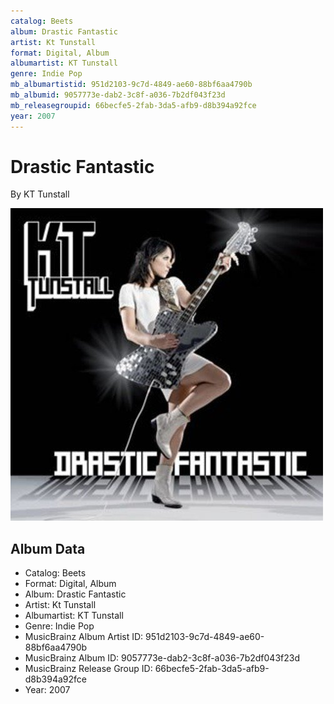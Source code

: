 ```yaml
---
catalog: Beets
album: Drastic Fantastic
artist: Kt Tunstall
format: Digital, Album
albumartist: KT Tunstall
genre: Indie Pop
mb_albumartistid: 951d2103-9c7d-4849-ae60-88bf6aa4790b
mb_albumid: 9057773e-dab2-3c8f-a036-7b2df043f23d
mb_releasegroupid: 66becfe5-2fab-3da5-afb9-d8b394a92fce
year: 2007
---
```


# Drastic Fantastic

By KT Tunstall

![](../../assets/beetscovers/Kt_Tunstall-Drastic_Fantastic.jpg)

## Album Data

- Catalog: Beets
- Format: Digital, Album
- Album: Drastic Fantastic
- Artist: Kt Tunstall
- Albumartist: KT Tunstall
- Genre: Indie Pop
- MusicBrainz Album Artist ID: 951d2103-9c7d-4849-ae60-88bf6aa4790b
- MusicBrainz Album ID: 9057773e-dab2-3c8f-a036-7b2df043f23d
- MusicBrainz Release Group ID: 66becfe5-2fab-3da5-afb9-d8b394a92fce
- Year: 2007

